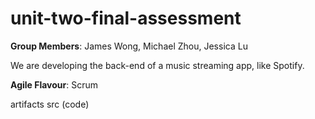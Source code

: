 # unit-two-final-assessment
**Group Members**: James Wong, Michael Zhou, Jessica Lu

We are developing the back-end of a music streaming app, like Spotify.

**Agile Flavour**: Scrum


artifacts 
src (code)
